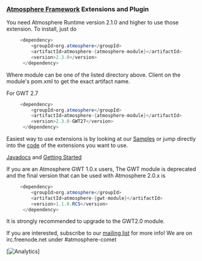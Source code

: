 ### [Atmosphere Framework](https://github.com/Atmosphere/atmosphere) Extensions and Plugin

You need Atmosphere Runtime version 2.1.0 and higher to use those extension. To install, just do

```java
     <dependency>
         <groupId>org.atmosphere</groupId>
         <artifactId>atmosphere-{atmosphere-module}</artifactId>
         <version>2.3.0</version>
      </dependency>
```
Where module can be one of the listed directory above. Client on the module's pom.xml to get the exact artifact name.

For GWT 2.7

```java
     <dependency>
         <groupId>org.atmosphere</groupId>
         <artifactId>atmosphere-{atmosphere-module}</artifactId>
         <version>2.3.0-GWT27</version>
      </dependency>
```

Easiest way to use extensions is by looking at our [Samples](https://github.com/Atmosphere/atmosphere-samples) 
or jump directly into the [code](https://github.com/Atmosphere/atmosphere-samplesi/extensions-samples) of the extensions you want to use.

[Javadocs](http://atmosphere.github.io/atmosphere-extensions/apidocs/) and [Getting Started](https://github.com/Atmosphere/atmosphere-extensions/wiki)

If you are an Atmosphere GWT 1.0.x users, The GWT module is deprecated and the final version that can be used with Atmosphere 2.0.x is
```java
     <dependency>
         <groupId>org.atmosphere</groupId>
         <artifactId>atmosphere-{gwt-module}</artifactId>
         <version>1.1.0.RC5</version>
      </dependency>
```
It is strongly recommended to upgrade to the GWT2.0 module.

If you are interested, subscribe to our [mailing list](http://groups.google.com/group/atmosphere-framework) for more info!  We are on irc.freenode.net under #atmosphere-comet

[![Analytics](https://ga-beacon.appspot.com/UA-31990725-2/Atmosphere/atmosphere-extensions)]
